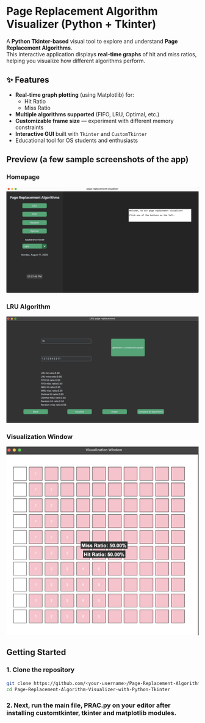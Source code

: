# Page Replacement Algorithm Visualizer (Python + Tkinter)

A **Python Tkinter-based** visual tool to explore and understand **Page Replacement Algorithms**.  
This interactive application displays **real-time graphs** of hit and miss ratios, helping you visualize how different algorithms perform.

## ✨ Features
- **Real-time graph plotting** (using Matplotlib) for:
  - Hit Ratio
  - Miss Ratio
- **Multiple algorithms supported** (FIFO, LRU, Optimal, etc.)
- **Customizable frame size** — experiment with different memory constraints
- **Interactive GUI** built with `Tkinter` and `CustomTkinter`
- Educational tool for OS students and enthusiasts

## Preview (a few sample screenshots of the app)
### Homepage
![Homepage](images/homepage.png)
### LRU Algorithm
![LRU Algorithm](images/lru.png)
### Visualization Window
![Visualization Output](images/visualisation.png)

## Getting Started
### 1. Clone the repository
```bash
git clone https://github.com/<your-username>/Page-Replacement-Algorithm-Visualizer-with-Python-Tkinter.git
cd Page-Replacement-Algorithm-Visualizer-with-Python-Tkinter
```

### 2. Next, run the main file, PRAC.py on your editor after installing customtkinter, tkinter and matplotlib modules.
